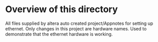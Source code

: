 # Overview of this directory  
All files supplied by altera auto created project/Appnotes for setting up ethernet. Only changes in this project are hardware names. Used to
demonstrate that the ethernet hardware is working.
